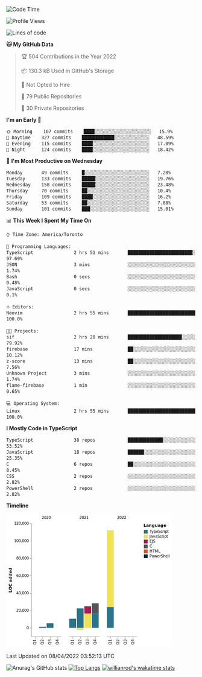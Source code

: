<!--START_SECTION:waka-->
![Code Time](http://img.shields.io/badge/Code%20Time-200%20hrs%2040%20mins-blue)

![Profile Views](http://img.shields.io/badge/Profile%20Views-44-blue)

![Lines of code](https://img.shields.io/badge/From%20Hello%20World%20I%27ve%20Written-202%20Thousand%20lines%20of%20code-blue)

**🐱 My GitHub Data** 

> 🏆 504 Contributions in the Year 2022
 > 
> 📦 130.3 kB Used in GitHub's Storage 
 > 
> 🚫 Not Opted to Hire
 > 
> 📜 79 Public Repositories 
 > 
> 🔑 30 Private Repositories  
 > 
**I'm an Early 🐤** 

```text
🌞 Morning    107 commits    ████░░░░░░░░░░░░░░░░░░░░░   15.9% 
🌆 Daytime    327 commits    ████████████░░░░░░░░░░░░░   48.59% 
🌃 Evening    115 commits    ████░░░░░░░░░░░░░░░░░░░░░   17.09% 
🌙 Night      124 commits    ████░░░░░░░░░░░░░░░░░░░░░   18.42%

```
📅 **I'm Most Productive on Wednesday** 

```text
Monday       49 commits     █░░░░░░░░░░░░░░░░░░░░░░░░   7.28% 
Tuesday      133 commits    █████░░░░░░░░░░░░░░░░░░░░   19.76% 
Wednesday    158 commits    █████░░░░░░░░░░░░░░░░░░░░   23.48% 
Thursday     70 commits     ██░░░░░░░░░░░░░░░░░░░░░░░   10.4% 
Friday       109 commits    ████░░░░░░░░░░░░░░░░░░░░░   16.2% 
Saturday     53 commits     ██░░░░░░░░░░░░░░░░░░░░░░░   7.88% 
Sunday       101 commits    ███░░░░░░░░░░░░░░░░░░░░░░   15.01%

```


📊 **This Week I Spent My Time On** 

```text
⌚︎ Time Zone: America/Toronto

💬 Programming Languages: 
TypeScript               2 hrs 51 mins       ████████████████████████░   97.69% 
JSON                     3 mins              ░░░░░░░░░░░░░░░░░░░░░░░░░   1.74% 
Bash                     0 secs              ░░░░░░░░░░░░░░░░░░░░░░░░░   0.48% 
JavaScript               0 secs              ░░░░░░░░░░░░░░░░░░░░░░░░░   0.1%

🔥 Editors: 
Neovim                   2 hrs 55 mins       █████████████████████████   100.0%

🐱‍💻 Projects: 
sif                      2 hrs 20 mins       ████████████████████░░░░░   79.92% 
firebase                 17 mins             ██░░░░░░░░░░░░░░░░░░░░░░░   10.12% 
z-score                  13 mins             ██░░░░░░░░░░░░░░░░░░░░░░░   7.56% 
Unknown Project          3 mins              ░░░░░░░░░░░░░░░░░░░░░░░░░   1.74% 
flame-firebase           1 min               ░░░░░░░░░░░░░░░░░░░░░░░░░   0.65%

💻 Operating System: 
Linux                    2 hrs 55 mins       █████████████████████████   100.0%

```

**I Mostly Code in TypeScript** 

```text
TypeScript               38 repos            █████████████░░░░░░░░░░░░   53.52% 
JavaScript               18 repos            ██████░░░░░░░░░░░░░░░░░░░   25.35% 
C                        6 repos             ██░░░░░░░░░░░░░░░░░░░░░░░   8.45% 
CSS                      2 repos             ░░░░░░░░░░░░░░░░░░░░░░░░░   2.82% 
PowerShell               2 repos             ░░░░░░░░░░░░░░░░░░░░░░░░░   2.82%

```


**Timeline**

![Chart not found](https://raw.githubusercontent.com/wise-introvert/wise-introvert/master/charts/bar_graph.png) 


 Last Updated on 08/04/2022 03:52:13 UTC
<!--END_SECTION:waka-->

![Anurag's GitHub stats](https://github-readme-stats.vercel.app/api?username=wise-introvert&count_private=true&show_icons=true)
[![Top Langs](https://github-readme-stats.vercel.app/api/top-langs/?username=wise-introvert&langs_count=10)](https://github.com/anuraghazra/github-readme-stats)
[![willianrod's wakatime stats](https://github-readme-stats.vercel.app/api/wakatime?username=wiseintrovert)](https://github.com/anuraghazra/github-readme-stats)
